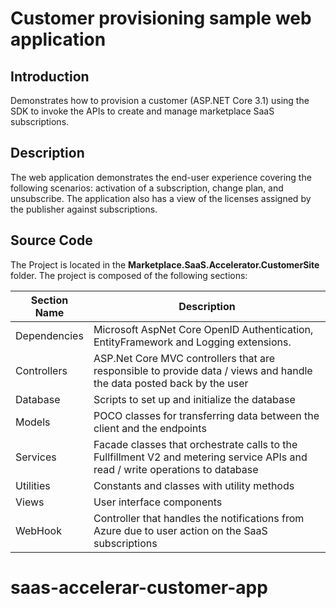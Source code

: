 # Customer provisioning sample web application

## Introduction

Demonstrates how to provision a customer (ASP.NET Core 3.1) using the SDK to invoke the APIs to create and manage marketplace SaaS subscriptions.

## Description

The web application demonstrates the end-user experience covering the following scenarios: activation of a subscription, change plan, and unsubscribe. The application also has a view of the licenses assigned by the publisher against subscriptions.

## Source Code

The Project is located in the **Marketplace.SaaS.Accelerator.CustomerSite** folder. The project is composed of the following sections:

| Section Name | Description |
| --- | --- |  
| Dependencies | Microsoft AspNet Core OpenID Authentication, EntityFramework and Logging extensions.  |
| Controllers | ASP.Net Core MVC controllers that are responsible to provide data  / views and handle the data posted back by the user |
| Database | Scripts to set up and initialize the database |
| Models | POCO classes for transferring data between the client and the endpoints |
| Services | Facade classes that orchestrate calls to the Fullfillment V2 and metering service APIs and read / write operations to database|
| Utilities | Constants and classes with utility methods |
| Views | User interface components |
| WebHook | Controller that handles the notifications from Azure due to user action on the SaaS subscriptions |
# saas-accelerar-customer-app
